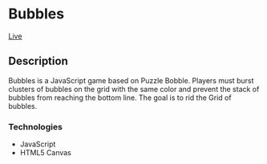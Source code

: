 # Bubbles

[Live][bubbles]

[bubbles]: www.keimanyeung.me/bubbles

## Description

Bubbles is a JavaScript game based on Puzzle Bobble. Players must burst clusters of bubbles on the grid with the same color and prevent the stack of bubbles from reaching the bottom line. The goal is to rid the Grid of bubbles.

### Technologies
- JavaScript
- HTML5 Canvas
